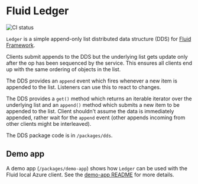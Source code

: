 # Fluid Ledger

![CI status](https://github.com/vladris/fluid-ledger/actions/workflows/ci.yml/badge.svg)

`Ledger` is a simple append-only list distributed data structure (DDS) for
[Fluid Framework](https://fluidframework.com).

Clients submit appends to the DDS but the underlying list gets update only
after the op has been sequenced by the service. This ensures all clients end up
with the same ordering of objects in the list.

The DDS provides an `append` event which fires whenever a new item is appended
to the list. Listeners can use this to react to changes.

The DDS provides a `get()` method which returns an iterable iterator over the
underlying list and an `append()` method which submits a new item to be
appended to the list. Client shouldn't assume the data is immediately appended,
rather wait for the `append` event (other appends incoming from other clients
might be interleaved).

The DDS package code is in `/packages/dds`.

## Demo app

A demo app (`/packages/demo-app`) shows how `Ledger` can be used with the Fluid
local Azure client. See the [demo-app README](./packages/demo-app/README.md)
for more details.
